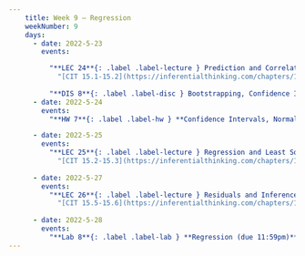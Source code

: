 ```yaml
---
    title: Week 9 – Regression
    weekNumber: 9
    days:
      - date: 2022-5-23
        events:

          "**LEC 24**{: .label .label-lecture } Prediction and Correlation":
            "[CIT 15.1-15.2](https://inferentialthinking.com/chapters/15/Prediction.html)"
                
          "**DIS 8**{: .label .label-disc } Bootstrapping, Confidence Intervals, and the Normal Curve":
      - date: 2022-5-24
        events:
          "**HW 7**{: .label .label-hw } **Confidence Intervals, Normal Distributions, CLT (due 11:59pm)**":          

      - date: 2022-5-25
        events:
          "**LEC 25**{: .label .label-lecture } Regression and Least Squares":
            "[CIT 15.2-15.3](https://inferentialthinking.com/chapters/15/2/Regression_Line.html)"
                
      - date: 2022-5-27
        events:
          "**LEC 26**{: .label .label-lecture } Residuals and Inference":
            "[CIT 15.5-15.6](https://inferentialthinking.com/chapters/15/5/Visual_Diagnostics.html)"
              
      - date: 2022-5-28
        events:
          "**Lab 8**{: .label .label-lab } **Regression (due 11:59pm)**":
---
```

